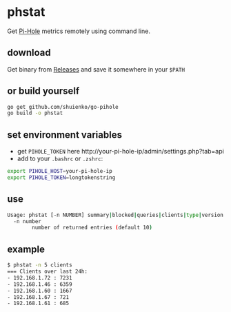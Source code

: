 # phstat
Get [Pi-Hole](https://github.com/pi-hole/pi-hole) metrics remotely using command line.

## download

Get binary from [Releases](https://github.com/shuienko/phstat/releases) and save it somewhere in your `$PATH`

## or build yourself
```bash
go get github.com/shuienko/go-pihole
go build -o phstat
```

## set environment variables
* get `PIHOLE_TOKEN` here http://your-pi-hole-ip/admin/settings.php?tab=api
* add to your `.bashrc` or `.zshrc`:

```bash
export PIHOLE_HOST=your-pi-hole-ip
export PIHOLE_TOKEN=longtokenstring
```


## use

```bash
Usage: phstat [-n NUMBER] summary|blocked|queries|clients|type|version|enable|disable|recent
  -n number
    	number of returned entries (default 10)
```

## example

```bash
$ phstat -n 5 clients
=== Clients over last 24h:
- 192.168.1.72 : 7231
- 192.168.1.46 : 6359
- 192.168.1.60 : 1667
- 192.168.1.67 : 721
- 192.168.1.61 : 685
```
